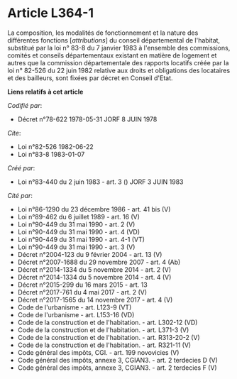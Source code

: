 # Article L364-1

La composition, les modalités de fonctionnement et la nature des différentes fonctions [*attributions*] du conseil
départemental de l'habitat, substitué par la loi n° 83-8 du 7 janvier 1983 à l'ensemble des commissions, comités et conseils
départementaux existant en matière de logement et autres que la commission départementale des rapports locatifs créée par la
loi n° 82-526 du 22 juin 1982 relative aux droits et obligations des locataires et des bailleurs, sont fixées par décret en
Conseil d'Etat.

**Liens relatifs à cet article**

_Codifié par_:

  - Décret n°78-622 1978-05-31 JORF 8 JUIN 1978

_Cite_:

  - Loi n°82-526 1982-06-22
  - Loi n°83-8 1983-01-07

_Créé par_:

  - Loi n°83-440 du 2 juin 1983 - art. 3 () JORF 3 JUIN 1983

_Cité par_:

  - Loi n°86-1290 du 23 décembre 1986 - art. 41 bis (V)
  - Loi n°89-462 du 6 juillet 1989 - art. 16 (V)
  - Loi n°90-449 du 31 mai 1990 - art. 2 (V)
  - Loi n°90-449 du 31 mai 1990 - art. 4 (VD)
  - Loi n°90-449 du 31 mai 1990 - art. 4-1 (VT)
  - Loi n°90-449 du 31 mai 1990 - art. 3 (V)
  - Décret n°2004-123 du 9 février 2004 - art. 13 (V)
  - Décret n°2007-1688 du 29 novembre 2007 - art. 4 (Ab)
  - Décret n°2014-1334 du 5 novembre 2014 - art. 2 (V)
  - Décret n°2014-1334 du 5 novembre 2014 - art. 4 (V)
  - Décret n°2015-299 du 16 mars 2015 - art. 13
  - Décret n°2017-761 du 4 mai 2017 - art. 2 (V)
  - Décret n°2017-1565 du 14 novembre 2017 - art. 4 (V)
  - Code de l'urbanisme - art. L123-9 (VT)
  - Code de l'urbanisme - art. L153-16 (VD)
  - Code de la construction et de l'habitation. - art. L302-12 (VD)
  - Code de la construction et de l'habitation. - art. L371-3 (V)
  - Code de la construction et de l'habitation. - art. R313-20-2 (V)
  - Code de la construction et de l'habitation. - art. R321-11 (V)
  - Code général des impôts, CGI. - art. 199 novovicies (V)
  - Code général des impôts, annexe 3, CGIAN3. - art. 2 terdecies D (V)
  - Code général des impôts, annexe 3, CGIAN3. - art. 2 terdecies F (V)
